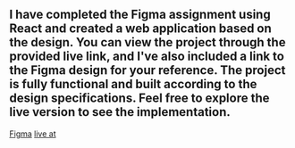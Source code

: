 ## I have completed the Figma assignment using React and created a web application based on the design. You can view the project through the provided live link, and I've also included a link to the Figma design for your reference. The project is fully functional and built according to the design specifications. Feel free to explore the live version to see the implementation.

[Figma](https://www.figma.com/file/Q8jWdC2y8M2rn8FHnOISx5/Ocean-friends-Assignment%2F-Front-end-Dev?node-id=1%3A98&mode=dev)
[live at](https://github.com/sameerkali)
